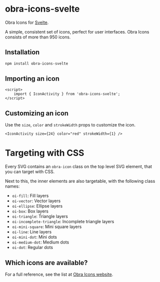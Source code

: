 # obra-icons-svelte

Obra Icons for <a href="https://svelte.dev/">Svelte</a>.

A simple, consistent set of icons, perfect for user interfaces. Obra Icons consists of more than 950 icons.

## Installation

```bash
npm install obra-icons-svelte
```

## Importing an icon

```svelte
<script>
	import { IconActivity } from 'obra-icons-svelte';
</script>
```

## Customizing an icon

Use the `size`, `color` and `strokeWidth` props to customize the icon.

```
<IconActivity size={24} color="red" strokeWidth={1} />
```

# Targeting with CSS

Every SVG contains an `obra-icon` class on the top level SVG element, that you can target with CSS.

Next to this, the inner elements are also targetable, with the following class names:

- `oi-fill`: Fill layers
- `oi-vector`: Vector layers
- `oi-ellipse`: Ellipse layers
- `oi-box`: Box layers
- `oi-triangle`: Triangle layers
- `oi-incomplete-triangle`: Incomplete triangle layers
- `oi-mini-square`: Mini square layers
- `oi-line`: Line layers
- `oi-mini-dot`: Mini dots
- `oi-medium-dot`: Medium dots
- `oi-dot`: Regular dots

## Which icons are available?

For a full reference, see the list at [Obra Icons website](https://icons.obra.studio/).
